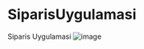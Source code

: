 # SiparisUygulamasi
Siparis Uygulamasi
![image](https://user-images.githubusercontent.com/41690116/169763489-a422586f-eaba-4dbf-b0f2-d002bd9f9566.png)
